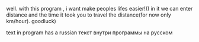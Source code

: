 well. with this program , i want make peoples lifes easier!)) in it we can enter distance and the time it took you to travel the distance(for now only km/hour). goodluck)

text in program has a russian
текст внутри программы на русском
